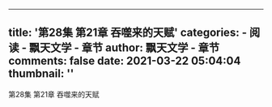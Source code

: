 
---
title: '第28集 第21章 吞噬来的天赋'
categories: 
    - 阅读
    - 飘天文学 - 章节
author: 飘天文学 - 章节
comments: false
date: 2021-03-22 05:04:04
thumbnail: ''
---

<div>   
第28集 第21章 吞噬来的天赋  
</div>
            